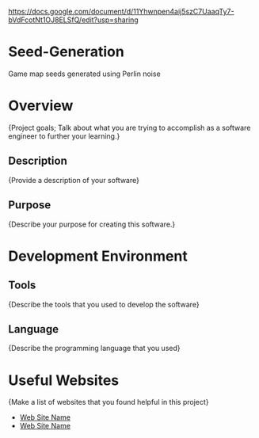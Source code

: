https://docs.google.com/document/d/11Yhwnpen4aij5szC7UaaqTy7-bVdFcotNt1OJ8ELSfQ/edit?usp=sharing

# Seed-Generation
Game map seeds generated using Perlin noise
# Overview
{Project goals; Talk about what you are trying to accomplish as a software engineer to further your learning.}

## Description
{Provide a description of your software}

## Purpose
{Describe your purpose for creating this software.}

# Development Environment

## Tools
{Describe the tools that you used to develop the software}

## Language
{Describe the programming language that you used}

# Useful Websites

{Make a list of websites that you found helpful in this project}
* [Web Site Name](http://url.link.goes.here)
* [Web Site Name](http://url.link.goes.here)
